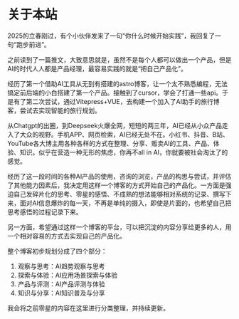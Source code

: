 # 关于本站

2025的立春刚过，有个小伙伴发来了一句“你什么时候开始实践”，我回复了一句“跑步前进”。

之前读到了一篇推文，大致意思就是，虽然不是每个人都可以做出一个产品，但是AI的时代人人都是产品经理，最容易实践的就是“把自己产品化”。

经历了第一个借助AI工具从无到有搭建的astro博客，让一个太不熟悉编程，无法搞定前后端的小白搭建了第一个产品。接触到了cursor，学会了打通一些api。于是有了第二次尝试，通过Vitepress+VUE，去构建一个加入了AI助手的旅行博客，尝试去实现智能的旅行规划。

从Chatgpt的出圈，到Deepseek火爆全网，短短的两三年，AI已经从小众产品走入了大众的视野。手机APP、网页检索，AI已经无处不在。小红书、抖音、B站、YouTube各大博主用各种各样的方式在整理、分享、贩卖AI的工具、产品、体验、知识。似乎在营造一种无形的焦虑，你再不all in AI，你就要被社会淘汰了的感觉。

经历了这一段时间的各种AI产品的使用，咨询的浏览，产品的构思与尝试，并评估了其他能力因素后，我决定用这样一个博客的方式开始自己的产品化。一方面是强迫自己发碎片化的思考、零星的感悟、不成熟的想法能够相对系统的记录、撰写下来，面对AI信息爆炸的每一天，不再是单纯的摄入，即使是片面的，也希望自己把思考感悟的过程记录下来。

另一方面，希望通过这样一个博客的平台，可以把沉淀的内容分享给更多的人，用一个相对容易的方式去实现自己的产品化。

整个博客初步规划分成了四个部分：

1. 观察与思考：AI趋势观察与思考
2. 探索与体验：AI应用场景探索与体验
3. 产品与评测：AI产品评测与体验
4. 知识与分享：AI知识普及与分享

我会将之前零星的内容在这里进行分类整理，并持续更新。

